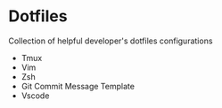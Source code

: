 # Dotfiles
Collection of helpful developer's dotfiles configurations
* Tmux
* Vim
* Zsh
* Git Commit Message Template
* Vscode
